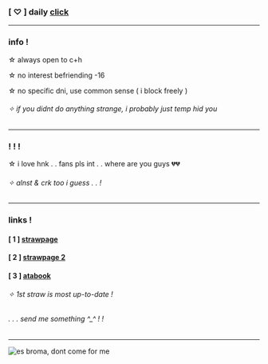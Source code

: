 ### [ ♡ ] daily [click](https://arab.org/click-to-help/)
***
### info !
☆ always open to c+h

☆ no interest befriending -16

☆ no specific dni, use common sense ( i block freely )
###### ✧ if you didnt do anything strange, i probably just temp hid you
***
### ! ! !
☆ i love hnk . . fans pls int . . where are you guys 💔💔
###### ✧ alnst & crk too i guess . . !
***
### links !

#### [ 1 ] [strawpage](https://bonesofjewel.straw.page)

#### [ 2 ] [strawpage 2](https://syntheticpearl.straw.page)

#### [ 3 ] [atabook](https://bonesofjewel.atabook.org)
###### ✧ 1st straw is most up-to-date !
###### . . . send me something ^_^ ! !
***
![es broma, dont come for me](https://files.catbox.moe/g360ab.png)
